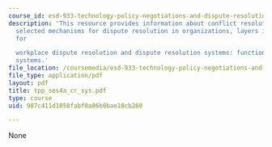 ```yaml
---
course_id: esd-933-technology-policy-negotiations-and-dispute-resolution-spring-2005
description: 'This resource provides information about conflict resolution systems,
  selected mechanisms for dispute resolution in organizations, layers in a system
  for

  workplace dispute resolution and dispute resolution systems: functional and dysfunctional
  systems.'
file_location: /coursemedia/esd-933-technology-policy-negotiations-and-dispute-resolution-spring-2005/987c411d1058fabf0a86b0bae10cb260_tpp_ses4a_cr_sys.pdf
file_type: application/pdf
layout: pdf
title: tpp_ses4a_cr_sys.pdf
type: course
uid: 987c411d1058fabf0a86b0bae10cb260

---
```

None